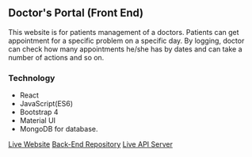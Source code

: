 ## Doctor's Portal (Front End)
This website is for patients management of a doctors. Patients can get appointment for a specific problem on a specific day. By logging, doctor can check how many appointments he/she has by dates and can take a number of actions and so on.

### Technology
* React 
* JavaScript(ES6)
* Bootstrap 4 
* Material UI
* MongoDB for database.

[Live Website](https://doctors-portal1.firebaseapp.com/)
[Back-End Repository](https://github.com/S-Delowar/doctors-portal-backend)
[Live API Server](https://thawing-hamlet-94010.herokuapp.com)